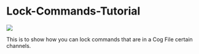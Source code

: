 # Lock-Commands-Tutorial
![](https://img.shields.io/github/license/Foxxy-Jamie/Lock-Commands-Tutorial)

This is to show how you can lock commands that are in a Cog File certain channels. 
